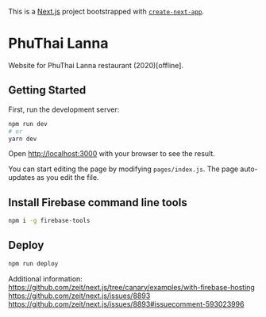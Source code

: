 This is a [Next.js](https://nextjs.org/) project bootstrapped with [`create-next-app`](https://github.com/zeit/next.js/tree/canary/packages/create-next-app).

# PhuThai Lanna

Website for PhuThai Lanna restaurant (2020)[offline].

## Getting Started

First, run the development server:

```bash
npm run dev
# or
yarn dev
```

Open [http://localhost:3000](http://localhost:3000) with your browser to see the result.

You can start editing the page by modifying `pages/index.js`. The page auto-updates as you edit the file.

## Install Firebase command line tools

```bash
npm i -g firebase-tools
```

## Deploy

```bash
npm run deploy
```

Additional information:
https://github.com/zeit/next.js/tree/canary/examples/with-firebase-hosting
https://github.com/zeit/next.js/issues/8893
https://github.com/zeit/next.js/issues/8893#issuecomment-593023996
